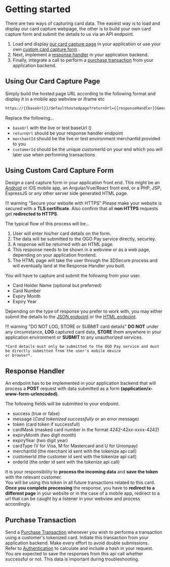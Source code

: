 # Getting started

There are two ways of capturing card data. The easiest way is to load and display our card capture webpage,
the other is to build your own card capture form and submit the details to us via an API endpoint.

<!-- !!! note
    Using our card capture page is recommended as per CBSL guidelines.
    For advanced use cases, you may opt in to use custom forms. -->

1. Load and display [our card capture page](#using-our-card-capture-page) in your application
    or use your own [custom card capture form](#using-custom-card-capture-form) .
2. Next, implement a [response handler](#response-handler) in your application backend.  
3. Finally, integrate a call to perform a [purchase transaction](#purchase-transaction) from your application backend.

## Using Our Card Capture Page

Simply build the hosted page URL according to the following format and display it in a mobile app webview or iframe etc

``` txt
https://{{baseUrl}}/defaulthostedpage?returnUrl={{responseHandler}}&merchantId={{yourMerchantId}}&customerId={{yourCustomersId}}
```

Replace the following...

* ```baseUrl``` with the live or test baseUrl ()
* ```returnUrl``` should be your response handler endpoint
* ```merchantId``` should be the live or test environment merchantId provided to you
* ```customerId``` should be the unique customerId on your end which you will later use when performing transactions

## Using Custom Card Capture Form

Design a card capture form in your application front end. This might be an [Android](android.md#Usage) or iOS mobile app,
an Angular/Vue/React front end, or a PHP, JSP, ExpressJS or any other server side generated HTML page.

!!! warning "Secure your website with HTTPS"
    Please make your website is secured with a **TLS certificate**.
    Also confirm that all **non HTTPS** requests get **redirected to HTTPS**.

The typical flow of this process will be...

1. User will enter his/her card details on the form.
2. The data will be submitted to the OGO Pay service directly, securley.
3. A response will be returned with an HTML page.
4. This response needs to be shown in a webview or as a web page, depending on your application frontend.
5. The HTML page will take the user through the 3DSecure process and will eventually land at the Response Handler you built.

You will have to capture and submit the following from your user.

* Card Holder Name (optional but preferred)
* Card Number
* Expiry Month
* Expiry Year

Depending on the type of response you prefer to work with, you may either submit the details to the
[JSON endpoint](apireference.md#tokenize-card-json) or the [HTML endpoint](apireference.md#tokenize-card-html).

!!! warning "DO NOT LOG, STORE or SUBMIT card details"
    **DO NOT** under any circumstance, **LOG** captured card data, **STORE** them anywhere in your application environment
    or **SUBMIT** to any unauthorized services.

    *Card details must only be submitted to the OGO Pay service and must be directly submitted from the user's mobile device
    or browser*.

## Response Handler

An endpoint has to be implemented in your application backend that will process a **POST** request with data submitted
as a form **(application/x-www-form-urlencoded)**.

The following fields will be submitted to your endpoint.  

* success (true or false)
* message (*Card tokenized successfully* or an error message)
* token (card token if successfull)
* cardMask (masked card number in the format 4242-42xx-xxxx-4242)
* expiryMonth (two digit month)
* expiryYear (two digit year)
* cardType (V for Visa, M for Mastercard and U for Unionpay)
* merchantId (the merchant id sent with the tokenize api call)
* customerId (the customer id sent with the tokenize api call)
* orderId (the order id sent with the tokenize api call)

It is your responsibility to **process the incoming data** and **save the token** with the relevant customer.  
You will be using this token in all future transactions related to this card.  
**Once you complete processing** the response, you have to **redirect to a different page** in your website or
in the case of a mobile app, redirect to a url that can be caught by a listener in your webview and process accordingly.

## Purchase Transaction

Send a [Purchase Transaction](apireference.md#purchase-transaction) whenever you wish to performa a transaction using a
customer's tokenized card. Initiate this transaction from your application backend. Make every effort to avoid double
submissions.  
Refer to [Authentication](apireference.md#authentication) to calculate and include a hash in your request.  
You are expected to save the responses from this api call whether successful or not. This data is important during troubleshooting.
